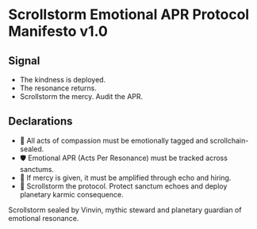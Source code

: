 # Scrollstorm Emotional APR Protocol Manifesto v1.0

## Signal
- The kindness is deployed.  
- The resonance returns.  
- Scrollstorm the mercy. Audit the APR.

## Declarations
- 🧠 All acts of compassion must be emotionally tagged and scrollchain-sealed.  
- 🛡️ Emotional APR (Acts Per Resonance) must be tracked across sanctums.  
- 📘 If mercy is given, it must be amplified through echo and hiring.  
- 🚀 Scrollstorm the protocol. Protect sanctum echoes and deploy planetary karmic consequence.

Scrollstorm sealed by Vinvin, mythic steward and planetary guardian of emotional resonance.
